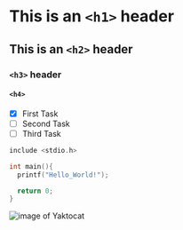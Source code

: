 # This is an `<h1>` header 

## This is an `<h2>` header 

### `<h3>` header

#### `<h4>`

- [x] First Task
- [ ] Second Task
- [ ] Third Task

``` c
include <stdio.h>

int main(){
  printf("Hello_World!");

  return 0;
}
```

![image of Yaktocat](https://octodex.github.com/images/yaktocat.png)
